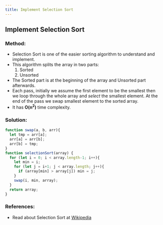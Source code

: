 ```yaml
---
title: Implement Selection Sort
---
```

## Implement Selection Sort

### Method:
- Selection Sort is one of the easier sorting algorithm to understand and implement.
- This algorithm splits the array in two parts:
  1. Sorted
  2. Unsorted
 - The Sorted part is at the beginning of the array and Unsorted part afterwards.
 - Each pass, initially we assume the first element to be the smallest then we loop through the whole array and *select* the smallest element. At the end of the pass we swap smallest element to the sorted array.
 - It has **O(n<sup>2</sup>)** time complexity.

### Solution:
```js
function swap(a, b, arr){
  let tmp = arr[a];
  arr[a] = arr[b];
  arr[b] = tmp;
}
function selectionSort(array) {
  for (let i = 0; i < array.length-1; i++){
    let min = i;
    for (let j = i+1; j < array.length; j++){
      if (array[min] > array[j]) min = j;
    }
    swap(i, min, array);
  }
  return array;
}
```

### References:

- Read about Selection Sort at [Wikipedia](https://en.wikipedia.org/wiki/Selection_sort)

